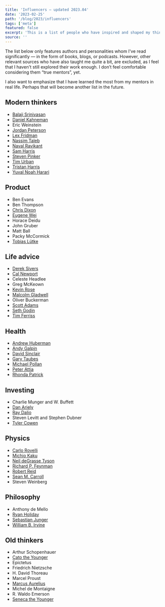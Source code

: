 ```yaml
---
title: 'Influencers — updated 2023.04'
date: '2023-02-25'
path: '/blog/2023/influencers'
tags: ['meta']
featured: false
excerpt: 'This is a list of people who have inspired and shaped my thinking and the way I approach life over time. Although I have never met any of them in person, I consider them mentors from afar.'
source: ''
---
```


The list below only features authors and personalities whom I've read significantly — in the form of books, blogs, or podcasts. However, other relevant sources who have also taught me quite a bit, are excluded, as I feel that I haven't still explored their work enough. I don’t feel comfortable considering them “true mentors”, yet.

I also want to emphasize that I have learned the most from my mentors in real life. Perhaps that will become another list in the future.

## Modern thinkers

- [Balaji Srinivasan](https://en.wikipedia.org/wiki/Balaji_Srinivasan)
- [Daniel Kahneman](https://en.wikipedia.org/wiki/Daniel_Kahneman)
- Eric Weinstein
- [Jordan Peterson](https://en.wikipedia.org/wiki/Jordan_Peterson)
- [Lex Fridman](https://en.wikipedia.org/wiki/Lex_Fridman)
- [Nassim Taleb](https://en.wikipedia.org/wiki/Nassim_Nicholas_Taleb)
- [Naval Ravikant](https://en.wikipedia.org/wiki/Naval_Ravikant)
- [Sam Harris](https://en.wikipedia.org/wiki/Sam_Harris)
- [Steven Pinker](https://en.wikipedia.org/wiki/Steven_Pinker)
- [Tim Urban](https://en.wikipedia.org/wiki/Wait_But_Why)
- [Tristan Harris](https://www.tristanharris.com/)
- [Yuval Noah Harari](https://en.wikipedia.org/wiki/Yuval_Noah_Harari)

## Product

- Ben Evans
- Ben Thompson
- [Chris Dixon](https://en.wikipedia.org/wiki/Chris_Dixon)
- [Eugene Wei](https://twitter.com/eugenewei)
- Horace Deidu
- John Gruber
- Matt Ball
- Packy McCormick
- [Tobias Lütke](https://en.wikipedia.org/wiki/Tobias_L%C3%BCtke)

## Life advice

- [Derek Sivers](https://sive.rs/)
- [Cal Newport](https://en.wikipedia.org/wiki/Cal_Newport)
- Celeste Headlee
- Greg McKeown
- [Kevin Rose](https://en.wikipedia.org/wiki/Kevin_Rose)
- [Malcolm Gladwell](https://en.wikipedia.org/wiki/Malcolm_Gladwell)
- Oliver Buckerman
- [Scott Adams](https://en.wikipedia.org/wiki/Scott_Adams)
- [Seth Godin](https://en.wikipedia.org/wiki/Seth_Godin)
- [Tim Ferriss](https://en.wikipedia.org/wiki/Tim_Ferriss)

## Health

- [Andrew Huberman](https://en.wikipedia.org/wiki/Andrew_D._Huberman)
- [Andy Galpin](https://twitter.com/DrAndyGalpin)
- [David Sinclair](https://en.wikipedia.org/wiki/David_A._Sinclair)
- [Gary Taubes](https://en.wikipedia.org/wiki/Gary_Taubes)
- [Michael Pollan](https://en.wikipedia.org/wiki/Michael_Pollan)
- [Peter Attia](https://en.wikipedia.org/wiki/Peter_Attia)
- [Rhonda Patrick](https://www.foundmyfitness.com/)

## Investing

- Charlie Munger and W. Buffett
- [Dan Ariely](https://en.wikipedia.org/wiki/Dan_Ariely)
- [Ray Dalio](https://en.wikipedia.org/wiki/Ray_Dalio)
- Steven Levitt and Stephen Dubner
- [Tyler Cowen](https://en.wikipedia.org/wiki/Tyler_Cowen)

## Physics

- [Carlo Rovelli](https://en.wikipedia.org/wiki/Carlo_Rovelli)
- [Michio Kaku](https://en.wikipedia.org/wiki/Michio_Kaku)
- [Neil deGrasse Tyson](https://en.wikipedia.org/wiki/Neil_deGrasse_Tyson)
- [Richard P. Feynman](https://en.wikipedia.org/wiki/Richard_Feynman)
- [Robert Reid](<https://en.wikipedia.org/wiki/Robert_Reid_(author)>)
- [Sean M. Carroll](https://en.wikipedia.org/wiki/Sean_M._Carroll)
- Steven Weinberg

## Philosophy

- Anthony de Mello
- [Ryan Holiday](https://en.wikipedia.org/wiki/Ryan_Holiday)
- [Sebastian Junger](https://en.wikipedia.org/wiki/Sebastian_Junger)
- [William B. Irvine](https://www.williambirvine.com/)

## Old thinkers

- Arthur Schopenhauer
- [Cato the Younger](https://en.wikipedia.org/wiki/Cato_the_Younger)
- Epictetus
- Friedrich Nietzsche
- H. David Thoreau
- Marcel Proust
- [Marcus Aurelius](https://en.wikipedia.org/wiki/Marcus_Aurelius)
- Michel de Montaigne
- R. Waldo Emerson
- [Seneca the Younger](https://en.wikipedia.org/wiki/Seneca_the_Younger)
